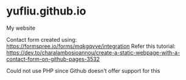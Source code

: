 # yufliu.github.io
My website


Contact form created using: https://formspree.io/forms/mqkgqvve/integration
Refer this tutorial: https://dev.to/charalambosioannou/create-a-static-webpage-with-a-contact-form-on-github-pages-3532

Could not use PHP since Github doesn't offer support for this
